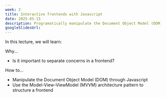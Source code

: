 ```yaml
---
week: 2
title: Interactive frontends with Javascript
date: 2025-05-15
description: Programatically manipulate the Document Object Model (DOM) through Javascript in the browser; Structuring a frontend with the Model-View-ViewModel architecture pattern; Some cool possibilities with browser-based Javascript.
googleSlidesUrl:
---
```


In this lecture, we will learn:

Why...

- Is it important to separate concerns in a frontend?

How to...

- Manipulate the Document Object Model (DOM) through Javascript
- Use the Model-View-ViewModel (MVVM) architecture pattern to structure a frontend
